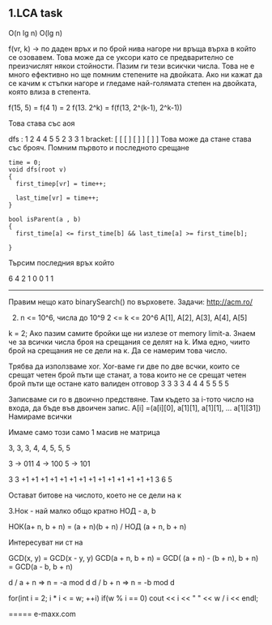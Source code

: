 1.LCA task
------

O(n lg n)
O(lg n)


f(vr, k) -> по даден връх и по брой нива нагоре ни връща върха в който се озовавем.
Това може да се уксори като се предварително се преизчислят някои стойности.
Пазим ги тези всикчки числа. Това не е много ефективно но ще помним степените на двойката.
Ако ни кажат да се качим к стъпки нагоре и гледаме най-голямата степен на двойката, която влиза в степента.

f(15, 5) = f(4 1) = 2
f(13. 2^k) = f(f(13, 2^(k-1), 2^k-1))

Това става със аоя

dfs :     1 2 4 4 5 5 2 3 3 1
bracket:  [ [ [ ] [ ] ] [ ] ]
Това може да стане става със брояч. Помним първото и последното срещане

```
time = 0;
void dfs(root v)
{
  first_timep[vr] = time++;

  last_time[vr] = time++;
}

bool isParent(a , b)
{
  first_time[a] <= first_time[b] && last_time[a] >= first_time[b];

}
```

Търсим последния връх който

6 4 2 1
0 0 1 1

_  _  _  _  _
Правим нещо като binarySearch() по върховете.
Задачи:
http://acm.ro/

2. n <= 10^6,  числа до 10^9
  2 <= k <= 20^6
  A[1], A[2], A[3], A[4], A[5]

  k = 2;
  Ако пазим самите бройки ще ни излезе от memory limit-a.
  Знаем че за всички числа броя на срещания се делят на k. Има едно, чиито брой на срещания не се дели на к. Да се намерим това число.

  Трябва да използваме xor. Xor-ваме ги две по две всчки, които се срещат четен брой пъти ще станат, а това които не се срещат четен брой пъти ще остане като валиден отговор
  3 3 3 3 4 4 4 5 5 5 5

  Записваме си го в двоично предствяне. Там където за i-тото число на входа, да бъде във двоичен запис.
  A[i] =(a[i][0], a[1][1], a[1][1], ... a[1][31])
  Намираме всички

  Имаме само този само 1 масив не матрица

  3, 3, 3, 4, 4, 5, 5, 5

  3 -> 011
  4 -> 100
  5 -> 101

3  3
  +1  +1
  +1  +1
  +1  +1
      +1
      +1
  +1        +1
  +1        +1
  +1        +1
   3  6     5

  Остават битове на числото, което не се дели на к


3.Нок - най малко общо кратно
  НОД -
  a, b

  НОК(a+ n, b + n) =  (a + n)(b + n) / НОД (a + n, b + n)

  Интересуват ни ст на

  GCD(x, y) = GCD(x - y, y)
  GCD(a + n, b + n) = GCD( (a + n) - (b + n), b + n) = GCD(a - b, b + n)

  d / a + n => n = -a mod d
  d / b + n => n = -b mod d


  for(int i = 2; i * i < = w; ++i)
    if(w % i == 0) cout << i << " " << w / i << endl;


=====
e-maxx.com
